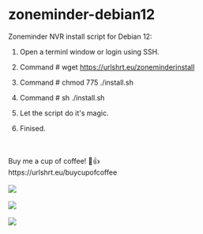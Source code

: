 # zoneminder-debian12
Zoneminder NVR install script for Debian 12:

1.    Open a terminl window or login using SSH.

2.    Command # wget https://urlshrt.eu/zoneminderinstall

3.    Command # chmod 775 ./install.sh

4.    Command # sh ./install.sh

5.    Let the script do it's magic.

6.    Finised.
<br>
<br>
Buy me a cup of coffee! 🙂👍 <br>
https://urlshrt.eu/buycupofcoffee
<br>
<br>
<img src="https://urlshrt.eu/donateqr"></img>
<br>
<br>
<img src="https://img.shields.io/github/downloads/wootje/zoneminder-debian12/total.svg"></img>
<br>
<br>
<img src="https://img.shields.io/github/downloads/wootje/zoneminder-debian12/total.svg"></img>
